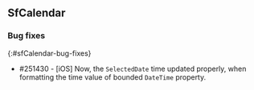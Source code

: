 ## SfCalendar

### Bug fixes
{:#sfCalendar-bug-fixes}

* \#251430 - [iOS] Now, the `SelectedDate` time updated properly, when formatting the time value of bounded `DateTime` property.


